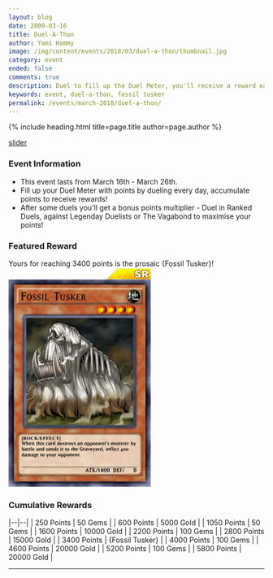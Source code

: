 ```yaml
---
layout: blog
date: 2000-03-16
title: Duel-A-Thon
author: Yami Hammy
image: /img/content/events/2018/03/duel-a-thon/thumbnail.jpg
category: event
ended: false
comments: true
description: Duel to fill up the Duel Meter, you'll receive a reward each time you fill it up all the way!
keywords: event, duel-a-thon, fossil tusker
permalink: /events/march-2018/duel-a-thon/
---
```


{% include heading.html title=page.title author=page.author %}

[slider](/img/content/events/2018/03/duel-a-thon/slider.jpg)

### Event Information 
- This event lasts from March 16th - March 26th.
- Fill up your Duel Meter with points by dueling every day, accumulate points to receive rewards!
- After some duels you'll get a bonus points multiplier - Duel in Ranked Duels, against Legenday Duelists or The Vagabond to maximise your points!

### Featured Reward

Yours for reaching 3400 points is the prosaic {Fossil Tusker}!
![Card Image](/img/content/events/2018/03/duel-a-thon/card.png)

### Cumulative Rewards

|--|--|
| 250 Points | 50 Gems |
| 600 Points | 5000 Gold |
| 1050 Points | 50 Gems |
| 1600 Points | 10000 Gold |
| 2200 Points | 100 Gems |
| 2800 Points | 15000 Gold |
| 3400 Points | {Fossil Tusker} |
| 4000 Points | 100 Gems |
| 4600 Points | 20000 Gold |
| 5200 Points | 100 Gems |
| 5800 Points | 20000 Gold |

---
